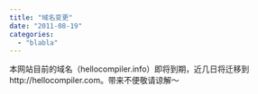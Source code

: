 ```yaml
---
title: "域名变更"
date: "2011-08-19"
categories: 
  - "blabla"
---
```


本网站目前的域名（hellocompiler.info）即将到期，近几日将迁移到http://hellocompiler.com。带来不便敬请谅解～
